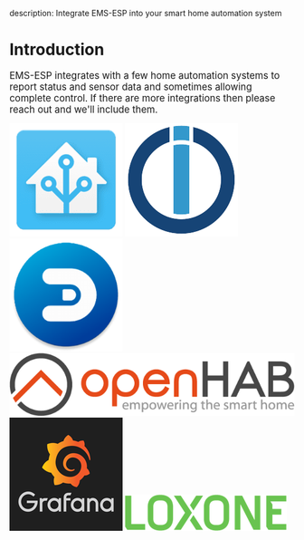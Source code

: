description: Integrate EMS-ESP into your smart home automation system

# Introduction

<div style="font-size:120%;">
EMS-ESP integrates with a few home automation systems to report status and sensor data and sometimes allowing complete control. If there are more integrations then please reach out and we'll include them.
</div>

<p></p>

[![HomeAssistant](_media/logo/home-assistant.png)](Home-Assistant.md)
[![IOBroker](_media/logo/iobroker-logo.png)](IOBroker.md)
[![Domoticz](_media/logo/domoticz.png)](Domoticz.md)
[![openHAB](_media/logo/openhab-logo.png)](openHAB.md)
[![Grafana](_media/logo/grafana-logo.png)](Grafana.md)
[![loxone](_media/logo/loxone-logo.png)](Loxone.md)
